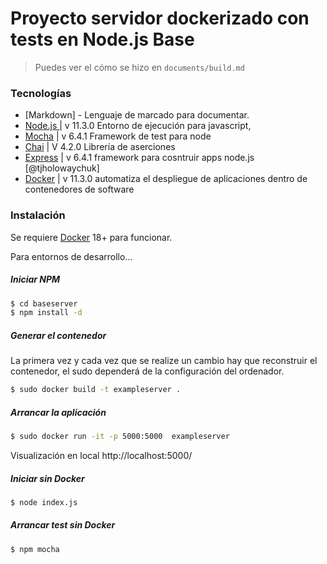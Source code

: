 # Proyecto servidor dockerizado con tests en Node.js Base

> Puedes ver el cómo se hizo en `documents/build.md`

### Tecnologías

* [Markdown] - Lenguaje de marcado para documentar.
* [Node.js ](https://nodejs.org/es/) | v 11.3.0 Entorno de ejecución para javascript, 
* [Mocha](https://www.npmjs.com/package/mocha) | v 6.4.1 Framework de test para node
* [Chai](https://www.npmjs.com/package/chai) | V 4.2.0 Librería de aserciones
* [Express](https://www.npmjs.com/package/express) | v 6.4.1 framework para cosntruir apps node.js  [@tjholowaychuk]
* [Docker](https://www.docker.com/) | v 11.3.0 automatiza el despliegue de aplicaciones dentro de contenedores de software

### Instalación
Se requiere [Docker](https://www.docker.com/) 18+ para funcionar.

Para entornos de desarrollo...

##### Iniciar NPM
```sh
$ cd baseserver
$ npm install -d
```
##### Generar el contenedor
La primera vez y cada vez que se realize un cambio hay que reconstruir el contenedor, el sudo dependerá de la configuración del ordenador.

```sh
$ sudo docker build -t exampleserver .
```
##### Arrancar la aplicación
```sh
$ sudo docker run -it -p 5000:5000  exampleserver
```

Visualización en local http://localhost:5000/

##### Iniciar sin Docker
```sh
$ node index.js
```

##### Arrancar test sin Docker
```sh
$ npm mocha
```